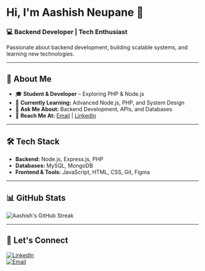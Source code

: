 # Hi, I'm Aashish Neupane 👋  

### 💻 Backend Developer | Tech Enthusiast  

Passionate about backend development, building scalable systems, and learning new technologies.  

---

## 🚀 About Me  

- 🎓 **Student & Developer** – Exploring PHP & Node.js  
- 🌱 **Currently Learning:** Advanced Node.js, PHP, and System Design  
- 💬 **Ask Me About:** Backend Development, APIs, and Databases  
- 📩 **Reach Me At:** [Email](mailto:aashishneupane63@gmail.com) | [LinkedIn](https://www.linkedin.com/in/aashish-neupane-a4a7bb2ab/)  

---

## 🛠️ Tech Stack  

- **Backend:** Node.js, Express.js, PHP  
- **Databases:** MySQL, MongoDB  
- **Frontend & Tools:** JavaScript, HTML, CSS, Git, Figma  

---

## 📊 GitHub Stats  

![Aashish's GitHub Streak](https://github-readme-streak-stats.herokuapp.com?user=neupane32&theme=tokyonight)  

---

## 📢 Let's Connect  

[![LinkedIn](https://img.shields.io/badge/LinkedIn-0077B5?style=for-the-badge&logo=linkedin&logoColor=white)](https://www.linkedin.com/in/aashish-neupane-a4a7bb2ab/)  
[![Email](https://img.shields.io/badge/Email-D14836?style=for-the-badge&logo=gmail&logoColor=white)](mailto:aashishneupane63@gmail.com)  
